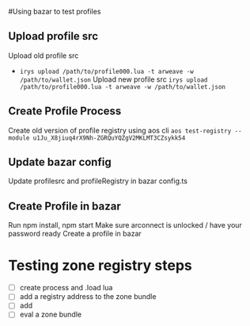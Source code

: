 


#Using bazar to test profiles


## Upload profile src
Upload old profile src
- `irys upload /path/to/profile000.lua
  -t arweave -w /path/to/wallet.json`
Upload new profile src
  `irys upload /path/to/profile000.lua
  -t arweave -w /path/to/wallet.json`


## Create Profile Process
Create old version of profile registry using aos cli
 `aos test-registry --module u1Ju_X8jiuq4rX9Nh-ZGRQuYQZgV2MKLMT3CZsykk54`

## Update bazar config
Update profilesrc and profileRegistry in bazar config.ts

## Create Profile in bazar
Run npm install, npm start
Make sure arconnect is unlocked / have your password ready
Create a profile in bazar


# Testing zone registry steps
- [ ] create process and .load lua
- [ ] add a registry address to the zone bundle
- [ ] add 
- [ ] eval a zone bundle
